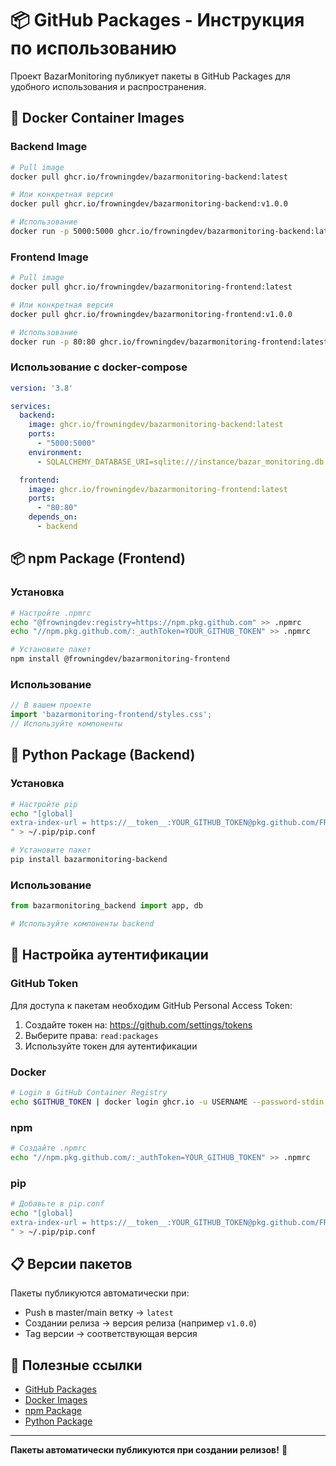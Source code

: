 # 📦 GitHub Packages - Инструкция по использованию

Проект BazarMonitoring публикует пакеты в GitHub Packages для удобного использования и распространения.

## 🐳 Docker Container Images

### Backend Image

```bash
# Pull image
docker pull ghcr.io/frowningdev/bazarmonitoring-backend:latest

# Или конкретная версия
docker pull ghcr.io/frowningdev/bazarmonitoring-backend:v1.0.0

# Использование
docker run -p 5000:5000 ghcr.io/frowningdev/bazarmonitoring-backend:latest
```

### Frontend Image

```bash
# Pull image
docker pull ghcr.io/frowningdev/bazarmonitoring-frontend:latest

# Или конкретная версия
docker pull ghcr.io/frowningdev/bazarmonitoring-frontend:v1.0.0

# Использование
docker run -p 80:80 ghcr.io/frowningdev/bazarmonitoring-frontend:latest
```

### Использование с docker-compose

```yaml
version: '3.8'

services:
  backend:
    image: ghcr.io/frowningdev/bazarmonitoring-backend:latest
    ports:
      - "5000:5000"
    environment:
      - SQLALCHEMY_DATABASE_URI=sqlite:///instance/bazar_monitoring.db

  frontend:
    image: ghcr.io/frowningdev/bazarmonitoring-frontend:latest
    ports:
      - "80:80"
    depends_on:
      - backend
```

## 📦 npm Package (Frontend)

### Установка

```bash
# Настройте .npmrc
echo "@frowningdev:registry=https://npm.pkg.github.com" >> .npmrc
echo "//npm.pkg.github.com/:_authToken=YOUR_GITHUB_TOKEN" >> .npmrc

# Установите пакет
npm install @frowningdev/bazarmonitoring-frontend
```

### Использование

```javascript
// В вашем проекте
import 'bazarmonitoring-frontend/styles.css';
// Используйте компоненты
```

## 🐍 Python Package (Backend)

### Установка

```bash
# Настройте pip
echo "[global]
extra-index-url = https://__token__:YOUR_GITHUB_TOKEN@pkg.github.com/FROWNINGdev
" > ~/.pip/pip.conf

# Установите пакет
pip install bazarmonitoring-backend
```

### Использование

```python
from bazarmonitoring_backend import app, db

# Используйте компоненты backend
```

## 🔐 Настройка аутентификации

### GitHub Token

Для доступа к пакетам необходим GitHub Personal Access Token:

1. Создайте токен на: https://github.com/settings/tokens
2. Выберите права: `read:packages`
3. Используйте токен для аутентификации

### Docker

```bash
# Login в GitHub Container Registry
echo $GITHUB_TOKEN | docker login ghcr.io -u USERNAME --password-stdin
```

### npm

```bash
# Создайте .npmrc
echo "//npm.pkg.github.com/:_authToken=YOUR_GITHUB_TOKEN" >> .npmrc
```

### pip

```bash
# Добавьте в pip.conf
echo "[global]
extra-index-url = https://__token__:YOUR_GITHUB_TOKEN@pkg.github.com/FROWNINGdev
" > ~/.pip/pip.conf
```

## 📋 Версии пакетов

Пакеты публикуются автоматически при:
- Push в master/main ветку → `latest`
- Создании релиза → версия релиза (например `v1.0.0`)
- Tag версии → соответствующая версия

## 🔗 Полезные ссылки

- [GitHub Packages](https://github.com/FROWNINGdev/bazarmonitoring/packages)
- [Docker Images](https://github.com/FROWNINGdev/bazarmonitoring/pkgs/container/backend)
- [npm Package](https://github.com/FROWNINGdev/bazarmonitoring/pkgs/npm/bazarmonitoring-frontend)
- [Python Package](https://github.com/FROWNINGdev/bazarmonitoring/pkgs/container/bazarmonitoring-backend)

---

**Пакеты автоматически публикуются при создании релизов!** 🚀

